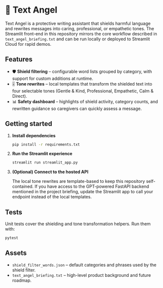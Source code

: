 # 🪽 Text Angel

Text Angel is a protective writing assistant that shields harmful language and rewrites
messages into caring, professional, or empathetic tones. The Streamlit front-end in this
repository mirrors the core workflow described in `text_angel_briefing.txt` and can be run
locally or deployed to Streamlit Cloud for rapid demos.

## Features

- 🛡️ **Shield filtering** – configurable word lists grouped by category, with support for
  custom additions at runtime.
- 🎚️ **Tone rewrites** – local templates that transform the shielded text into four
  selectable tones (Gentle & Kind, Professional, Empathetic, Calm & Direct).
- 📊 **Safety dashboard** – highlights of shield activity, category counts, and rewritten
  guidance so caregivers can quickly assess a message.

## Getting started

1. **Install dependencies**

   ```bash
   pip install -r requirements.txt
   ```

2. **Run the Streamlit experience**

   ```bash
   streamlit run streamlit_app.py
   ```

3. **(Optional) Connect to the hosted API**

   The local tone rewrites are template-based to keep this repository self-contained. If
   you have access to the GPT-powered FastAPI backend mentioned in the project briefing,
   update the Streamlit app to call your endpoint instead of the local templates.

## Tests

Unit tests cover the shielding and tone transformation helpers. Run them with:

```bash
pytest
```

## Assets

- `shield_filter_words.json` – default categories and phrases used by the shield filter.
- `text_angel_briefing.txt` – high-level product background and future roadmap.
